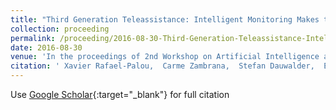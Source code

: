 ```yaml
---
title: "Third Generation Teleassistance: Intelligent Monitoring Makes the Difference"
collection: proceeding
permalink: /proceeding/2016-08-30-Third-Generation-Teleassistance-Intelligent-Monitoring-Makes-the-Difference
date: 2016-08-30
venue: 'In the proceedings of 2nd Workshop on Artificial Intelligence and Internet of Things (AI-IoT)'
citation: ' Xavier Rafael-Palou,  Carme Zambrana,  Stefan Dauwalder,  Enrique Vega,  Eloisa Vargiu,  Felip Miralles, &quot;Third Generation Teleassistance: Intelligent Monitoring Makes the Difference.&quot; In the proceedings of 2nd Workshop on Artificial Intelligence and Internet of Things (AI-IoT), 2016.'
---
```

Use [Google Scholar](https://scholar.google.com/scholar?q=Third+Generation+Teleassistance:+Intelligent+Monitoring+Makes+the+Difference){:target="_blank"} for full citation
